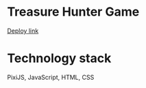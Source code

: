 # Treasure Hunter Game

<a href="https://leshkevichds.github.io/booking-calendar/">Deploy link</a>

# Technology stack

PixiJS, JavaScript, HTML, CSS